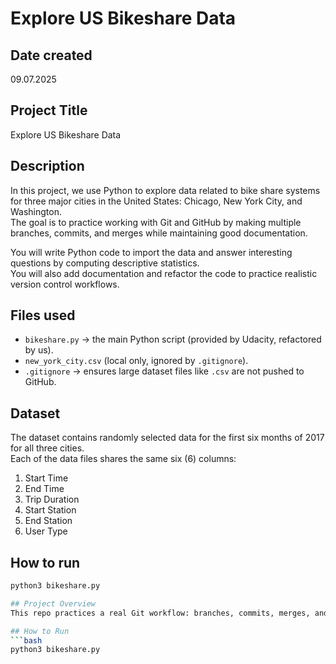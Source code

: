 # Explore US Bikeshare Data

## Date created
09.07.2025

## Project Title
Explore US Bikeshare Data

## Description
In this project, we use Python to explore data related to bike share systems for three major cities in the United States: Chicago, New York City, and Washington.  
The goal is to practice working with Git and GitHub by making multiple branches, commits, and merges while maintaining good documentation.  

You will write Python code to import the data and answer interesting questions by computing descriptive statistics.  
You will also add documentation and refactor the code to practice realistic version control workflows.

## Files used
- `bikeshare.py` → the main Python script (provided by Udacity, refactored by us).  
- `new_york_city.csv` (local only, ignored by `.gitignore`).  
- `.gitignore` → ensures large dataset files like `.csv` are not pushed to GitHub.  

## Dataset
The dataset contains randomly selected data for the first six months of 2017 for all three cities.  
Each of the data files shares the same six (6) columns:  


1. Start Time  
2. End Time  
3. Trip Duration  
4. Start Station  
5. End Station  
6. User Type  

## How to run
```bash
python3 bikeshare.py

## Project Overview
This repo practices a real Git workflow: branches, commits, merges, and using .gitignore to exclude CSV data.

## How to Run
```bash
python3 bikeshare.py

